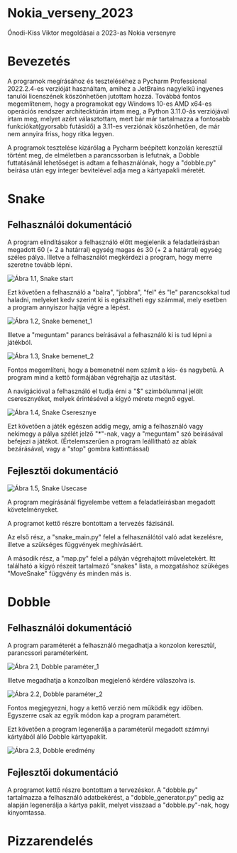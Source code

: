 # Nokia_verseny_2023
 Ónodi-Kiss Viktor megoldásai a 2023-as Nokia versenyre


 # Bevezetés

 A programok megírásához és teszteléséhez a Pycharm Professional 2022.2.4-es verzióját használtam, amihez a JetBrains nagylelkű ingyenes tanulói licenszének köszönhetően jutottam hozzá. Továbbá fontos megemlítenem, hogy a programokat egy Windows 10-es AMD x64-es operációs rendszer architecktúrán írtam meg, a Python 3.11.0-ás verziójával írtam meg, melyet azért választottam, mert bár már tartalmazza a fontosabb funkciókat(gyorsabb futásidő) a 3.11-es verziónak köszönhetően, de már nem annyira friss, hogy ritka legyen.

 A programok tesztelése kizárólag a Pycharm beépített konzolán keresztül történt meg, de elméletben a parancssorban is lefutnak, a Dobble futtatásánál lehetőséget is adtam a felhasználónak, hogy a "dobble.py" beírása után egy integer bevitelével adja meg a kártyapakli méretét.


 # Snake

 ## Felhasználói dokumentáció

 A program elindításakor a felhasználó előtt megjelenik a feladatleírásban megadott 60 (+ 2 a határral) egység magas és 30 (+ 2 a határral) egység széles pálya.
 Illetve a felhasználót megkérdezi a program, hogy merre szeretne tovább lépni.

 ![Ábra 1.1, Snake start](Kepek/Snake/1_1_start.PNG)


 Ezt követően a felhasználó a "balra", "jobbra", "fel" és "le" parancsokkal tud haladni, melyeket kedv szerint ki is egészítheti egy számmal, mely esetben a program annyiszor hajtja végre a lépést.

 ![Ábra 1.2, Snake bemenet_1](Kepek/Snake/1_2_Bemenet_1.PNG)

 Illetve a "meguntam" parancs beírásával a felhasználó ki is tud lépni a játékból.

 ![Ábra 1.3, Snake bemenet_2](Kepek/Snake/1_3_Bemenet_2.PNG)

 Fontos megemlíteni, hogy a bemenetnél nem számít a kis- és nagybetű. A program mind a kettő formájában végrehajtja az utasítást.


 A navigációval a felhasználó el tudja érni a "$" szimbólummal jelölt cseresznyéket, melyek érintésével a kígyó mérete megnő egyel.

 ![Ábra 1.4, Snake Cseresznye](Kepek/Snake/1_4_cseresznye.PNG)


Ezt követően a játék egészen addig megy, amíg a felhasználó vagy nekimegy a pálya szélét jelző "\*"-nak, vagy a "meguntam" szó beírásával befejezi a játékot. (Értelemszerűen a program leállítható az ablak bezárásával, vagy a "stop" gombra kattinttással)


## Fejlesztői dokumentáció

![Ábra 1.5, Snake Usecase](Kepek/Snake/1_5_use_case.png)

A program megírásánál figyelembe vettem a feladatleírásban megadott követelményeket.

A programot kettő részre bontottam a tervezés fázisánál. 

Az első rész, a "snake_main.py" felel a felhasználótól való adat kezelésre, illetve a szükséges függvények meghívásáért.

A második rész, a "map.py" felel a pályán végrehajtott műveletekért. Itt található a kígyó részeit tartalmazó "snakes" lista, a mozgatáshoz szükéges "MoveSnake" függvény és minden más is.


# Dobble

## Felhasználói dokumentáció

A program paraméterét a felhasználó megadhatja a konzolon keresztül, parancssori paraméterként.

![Ábra 2.1, Dobble paraméter_1](Kepek/Dobble/2_1_parameter.PNG)

Illetve megadhatja a konzolban megjelenő kérdére válaszolva is.

![Ábra 2.2, Dobble paraméter_2](Kepek/Dobble/2_2_parameter_2.PNG)

Fontos megjegyezni, hogy a kettő verzió nem működik egy időben. Egyszerre csak az egyik módon kap a program paramétert.

Ezt követően a program legenerálja a paraméterül megadott számnyi kártyából álló Dobble kártyapaklit.

![Ábra 2.3, Dobble eredmény](Kepek/Dobble/2_3_results.PNG)


## Fejlesztői dokumentáció

A programot kettő részre bontottam a tervezéskor.
A "dobble.py" tartalmazza a felhasználó adatbekérést, a "dobble_generator.py" pedig az alapján legenerálja a kártya paklit, melyet visszaad a "dobble.py"-nak, hogy kinyomtassa.


# Pizzarendelés


